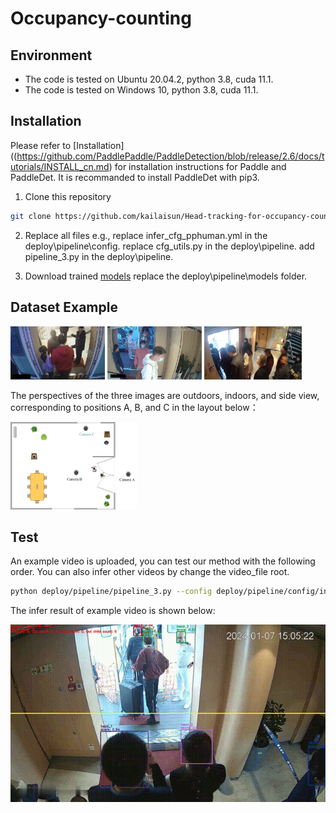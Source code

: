 # Occupancy-counting



## Environment
- The code is tested on Ubuntu 20.04.2, python 3.8, cuda 11.1.
- The code is tested on Windows 10, python 3.8, cuda 11.1.


## Installation

Please refer to [Installation]((https://github.com/PaddlePaddle/PaddleDetection/blob/release/2.6/docs/tutorials/INSTALL_cn.md) for installation instructions for Paddle and PaddleDet. It is recommanded to install PaddleDet with pip3.

 1. Clone this repository
  ```bash
  git clone https://github.com/kailaisun/Head-tracking-for-occupancy-counting
  ```

2. Replace all files
   e.g., replace infer_cfg_pphuman.yml in the deploy\pipeline\config.
   replace cfg_utils.py in the deploy\pipeline.
   add pipeline_3.py in the deploy\pipeline.

3. Download trained  [models](https://cloud.tsinghua.edu.cn/d/c12f31ff76294990b654/)
   replace the deploy\pipeline\models folder.


## Dataset Example

<img src="outdoor_example1.png" width="30%"> <img src="indoor_example1.png" width="30%"> <img src="side_example.png" width="31%">


The perspectives of the three images are outdoors, indoors, and side view, corresponding to positions A, B, and C in the layout below：

 <img src="layout1.jpg" width="40%">


## Test 

An example video is uploaded, you can test our method with the following order. You can also infer other videos by change the video_file root.

```Bash
python deploy/pipeline/pipeline_3.py --config deploy/pipeline/config/infer_cfg_pphuman.yml --video_file example.mp4 --device gpu --do_entrance_counting --draw_center_traj --child True
```

The infer result of example video is shown below:

![Demo GIF](example_result1.gif)

